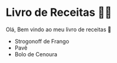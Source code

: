# Livro de Receitas :man_cook:

Olá, Bem vindo ao meu livro de receitas :wave:

- Strogonoff de Frango
- Pavê
- Bolo de Cenoura
